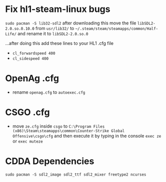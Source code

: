 # Fix hl1-steam-linux bugs

`sudo pacman -S lib32-sdl2` after downloading this move the file `libSDL2-2.0.so.0.10.0` from `usr/lib32/` to `~/.steam/steam/steamapps/common/Half-Life/` and rename it to `libSDL2-2.0.so.0`

...after doing this add these lines to your HL1 .cfg file
- `cl_forwardspeed 400`
- `cl_sidespeed 400`

# OpenAg .cfg
- rename `openag.cfg` to `autoexec.cfg`

# CSGO .cfg
- move `ze.cfg` inside `csgo` to `C:\Program Files (x86)\Steam\steamapps\common\Counter-Strike Global Offensive\csgo\cfg` and then execute it by typing in the console `exec ze` or `exec muteze`

# CDDA Dependencies
`sudo pacman -S sdl2_image sdl2_ttf sdl2_mixer freetype2 ncurses`
